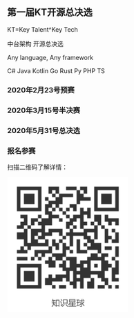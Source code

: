 ## 第一届KT开源总决选

KT=Key Talent^Key Tech

中台架构 开源总决选

Any language, Any framework

C# Java Kotlin Go Rust Py PHP TS

### 2020年2月23号预赛
### 2020年3月15号半决赛
### 2020年5月31号总决选

### 报名参赛

扫描二维码了解详情：

<img src=https://raw.githubusercontent.com/ktcto/kt/master/zhishixingqiu.png width=280 />

